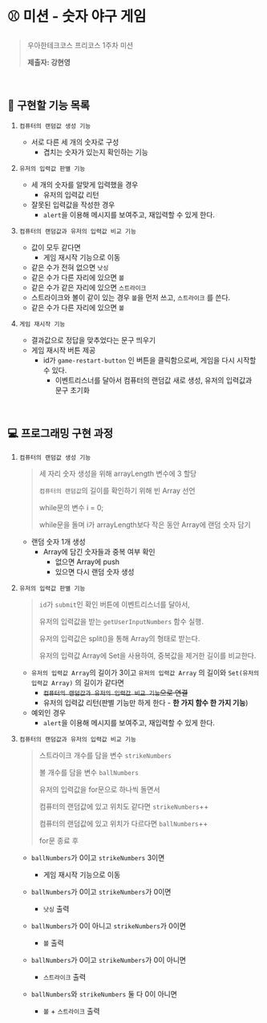 # ⚾ 미션 - 숫자 야구 게임

> 우아한테크코스 프리코스 1주차 미션
>
> **제출자: 강현영**

<br>

## 🎯 구현할 기능 목록

1. `컴퓨터의 랜덤값 생성 기능`

   * 서로 다른 세 개의 숫자로 구성
     * 겹치는 숫자가 있는지 확인하는 기능
2. `유저의 입력값 판별 기능`

   * 세 개의 숫자를 알맞게 입력했을 경우
     * 유저의 입력값 리턴
   * 잘못된 입력값을 작성한 경우
     *  `alert`을 이용해 메시지를 보여주고, 재입력할 수 있게 한다.
3. `컴퓨터의 랜덤값과 유저의 입력값 비교 기능`
   * 값이 모두 같다면
     * 게임 재시작 기능으로 이동
   * 같은 수가 전혀 없으면 `낫싱`
   * 같은 수가 다른 자리에 있으면 `볼`
   * 같은 수가 같은 자리에 있으면 `스트라이크`
   * 스트라이크와 볼이 같이 있는 경우 `볼`을 먼저 쓰고, `스트라이크` 를 쓴다.
   * 같은 수가 다른 자리에 있으면 `볼`
4. `게임 재시작 기능`
   * 결과값으로 정답을 맞추었다는 문구 띄우기
   * 게임 재시작 버튼 제공
     * id가 `game-restart-button` 인 버튼을 클릭함으로써, 게임을 다시 시작할 수 있다.
       * 이벤트리스너를 달아서 컴퓨터의 랜덤값 새로 생성, 유저의 입력값과 문구 초기화

<br>

## 💻 프로그래밍 구현 과정

1. `컴퓨터의 랜덤값 생성 기능`

   > 세 자리 숫자 생성을 위해 arrayLength 변수에 3 할당
   >
   > `컴퓨터의 랜덤값`의 길이를 확인하기 위해 빈 Array 선언
   >
   > while문의 변수 i = 0;
   >
   > while문을 돌며 i가 arrayLength보다 작은 동안 Array에 랜덤 숫자 담기

   * 랜덤 숫자 1개 생성
     * Array에 담긴 숫자들과 중복 여부 확인
       * 없으면 Array에 push
       * 있으면 다시 랜덤 숫자 생성
   
2. `유저의 입력값 판별 기능`

   > `id`가 `submit`인 확인 버튼에 이벤트리스너를 달아서,
   >
   > 유저의 입력값을 받는 `getUserInputNumbers` 함수 실행.
   >
   > 유저의 입력값은 split()을 통해 Array의 형태로 받는다.
   >
   > 유저의 입력값 Array에 Set을 사용하여, 중복값을 제거한 길이를 비교한다.

   * `유저의 입력값 Array`의 길이가 3이고 `유저의 입력값 Array` 의 길이와  `Set(유저의 입력값 Array)`  의 길이가 같다면
     *  ~~`컴퓨터의 랜덤값과 유저의 입력값 비교 기능`으로 연결~~
     * 유저의 입력값 리턴(판별 기능만 하게 한다 - **한 가지 함수 한 가지 기능**)
   * 예외인 경우
     *  `alert`을 이용해 메시지를 보여주고, 재입력할 수 있게 한다.

3. `컴퓨터의 랜덤값과 유저의 입력값 비교 기능`

   > 스트라이크 개수를 담을 변수 `strikeNumbers`
   >
   > 볼 개수를 담을 변수 `ballNumbers`
   >
   > 유저의 입력값을 for문으로 하나씩 돌면서
   >
   > 컴퓨터의 랜덤값에 있고 위치도 같다면 `strikeNumbers`++
   >
   > 컴퓨터의 랜덤값에 있고 위치가 다르다면 `ballNumbers`++
   >
   > for문 종료 후

   * `ballNumbers`가 0이고 `strikeNumbers` 3이면

     * 게임 재시작 기능으로 이동

   * `ballNumbers`가 0이고 `strikeNumbers`가 0이면

     * `낫싱` 출력

   * `ballNumbers`가 0이 아니고 `strikeNumbers`가 0이면

     * `볼` 출력

   * `ballNumbers`가 0이고 `strikeNumbers`가 0이 아니면

     * `스트라이크` 출력

   * `ballNumbers`와 `strikeNumbers` 둘 다 0이 아니면

     * `볼` + `스트라이크` 출력

     